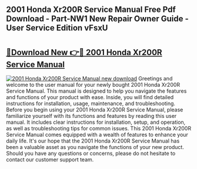 ## 2001 Honda Xr200R Service Manual Free Pdf Download - Part-NW1 New Repair Owner Guide - User Service Edition vFsxU

# <h2><a href="http://bc27675.oget.top/?id=2001+Honda+Xr200R+Service+Manual">🔗Download New 👉🔴 2001 Honda Xr200R Service Manual</a></h2>

[![2001 Honda Xr200R Service Manual new download](https://i.imgur.com/5g1atiW.png)](http://bc27675.oget.top/?id=2001+Honda+Xr200R+Service+Manual)
Greetings and welcome to the user manual for your newly bought 2001 Honda Xr200R Service Manual. This manual is designed to help you navigate the features and functions of your product with ease. Inside, you will find detailed instructions for installation, usage, maintenance, and troubleshooting. Before you begin using your 2001 Honda Xr200R Service Manual, please familiarize yourself with its functions and features by reading this user manual. It includes clear instructions for installation, setup, and operation, as well as troubleshooting tips for common issues. This 2001 Honda Xr200R Service Manual comes equipped with a wealth of features to enhance your daily life. It's our hope that the 2001 Honda Xr200R Service Manual has been a valuable asset as you navigate the functions of your new product. Should you have any questions or concerns, please do not hesitate to contact our customer support team.
